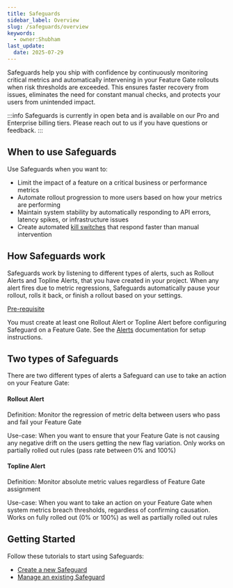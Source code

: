 ```yaml
---
title: Safeguards
sidebar_label: Overview
slug: /safeguards/overview
keywords:
  - owner:Shubham
last_update:
  date: 2025-07-29
---
```


Safeguards help you ship with confidence by continuously monitoring critical metrics and automatically intervening in your Feature Gate rollouts when risk thresholds are exceeded. This ensures faster recovery from issues, eliminates the need for constant manual checks, and protects your users from unintended impact.

:::info
Safeguards is currently in open beta and is available on our Pro and Enterprise billing tiers. Please reach out to us if you have questions or feedback.
:::

## When to use Safeguards
Use Safeguards when you want to:
- Limit the impact of a feature on a critical business or performance metrics
- Automate rollout progression to more users based on how your metrics are performing
- Maintain system stability by automatically responding to API errors, latency spikes, or infrastructure issues
- Create automated [kill switches](/feature-flags/create/#kill-switches) that respond faster than manual intervention

## How Safeguards work
Safeguards work by listening to different types of alerts, such as Rollout Alerts and Topline Alerts, that you have created in your project. When any alert fires due to metric regressions, Safeguards automatically pause your rollout, rolls it back, or finish a rollout based on your settings.

<u> Pre-requisite </u>

You must create at least one Rollout Alert or Topline Alert before configuring Safeguard on a Feature Gate. See the [Alerts](/product-analytics/alerts) documentation for setup instructions.

## Two types of Safeguards
There are two different types of alerts a Safeguard can use to take an action on your Feature Gate:

#### Rollout Alert
Definition: Monitor the regression of metric delta between users who pass and fail your Feature Gate

Use-case: When you want to ensure that your Feature Gate is not causing any negative drift on the users getting the new flag variation. Only works on partially rolled out rules (pass rate between 0% and 100%)

#### Topline Alert
Definition: Monitor absolute metric values regardless of Feature Gate assignment

Use-case: When you want to take an action on your Feature Gate when system metrics breach thresholds, regardless of confirming causation. Works on fully rolled out (0% or 100%) as well as partially rolled out rules

## Getting Started
Follow these tutorials to start using Safeguards:

- [Create a new Safeguard](/safeguards/create)
- [Manage an existing Safeguard](/safeguards/manage)
